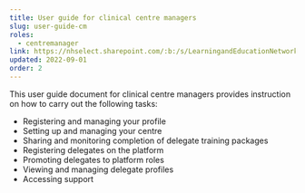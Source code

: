 ```yaml
---
title: User guide for clinical centre managers
slug: user-guide-cm
roles:
  - centremanager
link: https://nhselect.sharepoint.com/:b:/s/LearningandEducationNetworks/DSP/ETbdFtLzERNDu8qRN3rRHkcBLivV_w-lvgJj0Wn23xNRXw
updated: 2022-09-01
order: 2
---
```

This user guide document for clinical centre managers provides instruction on how to carry out the following tasks:

- Registering and managing your profile
- Setting up and managing your centre
- Sharing and monitoring completion of delegate training packages​
- Registering delegates on the platform
- Promoting delegates to platform roles
- Viewing and managing delegate profiles
- Accessing support​